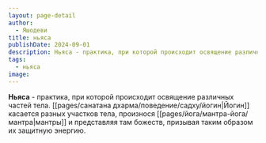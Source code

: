 ```yaml
---
layout: page-detail
author:
  - Яшодеви
title: ньяса
publishDate: 2024-09-01
description: Ньяса - практика, при которой происходит освящение различных частей тела. Йогин касается разных участков тела, произнося мантры и представляя там божеств, призывая таким образом их защитную энергию.
tags:
  - ньяса
image:
---
```

**Ньяса** - практика, при которой происходит освящение различных частей тела. [[pages/санатана дхарма/поведение/садху/йогин|Йогин]] касается разных участков тела, произнося [[pages/йога/мантра-йога/мантра|мантры]] и представляя там божеств, призывая таким образом их защитную энергию.

